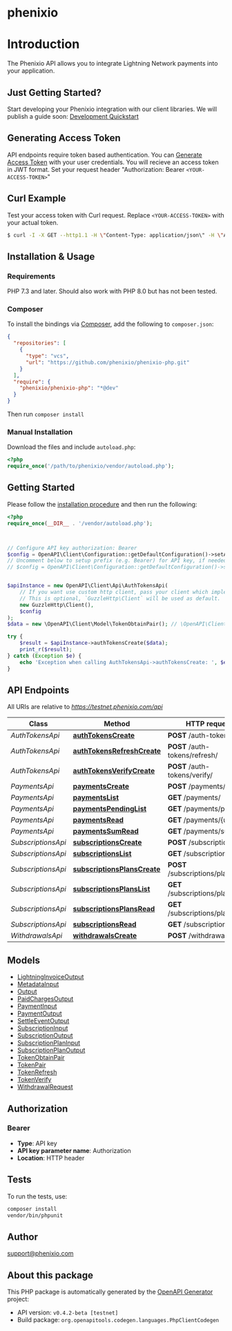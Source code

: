 # phenixio


# Introduction

The Phenixio API allows you to integrate Lightning Network payments into your application.

## Just Getting Started?

Start developing your Phenixio integration with our client libraries. We will publish a guide soon: [Development Quickstart](https://github.com/phenixio/sdk)


## Generating Access Token

API endpoints require token based authentication. You can [Generate Access Token](#post-/token/) with your user credentials. You will recieve an access token in JWT format. Set your request header \"Authorization: Bearer `<YOUR-ACCESS-TOKEN>`\"


## Curl Example

Test your access token with Curl request. Replace `<YOUR-ACCESS-TOKEN>` with your actual token.


```bash
$ curl -I -X GET --http1.1 -H \"Content-Type: application/json\" -H \"Authorization: Bearer <YOUR-ACCESS-TOKEN>\"  https://sandbox.phenixio.com/api/charges/
```





## Installation & Usage

### Requirements

PHP 7.3 and later.
Should also work with PHP 8.0 but has not been tested.

### Composer

To install the bindings via [Composer](https://getcomposer.org/), add the following to `composer.json`:

```json
{
  "repositories": [
    {
      "type": "vcs",
      "url": "https://github.com/phenixio/phenixio-php.git"
    }
  ],
  "require": {
    "phenixio/phenixio-php": "*@dev"
  }
}
```

Then run `composer install`

### Manual Installation

Download the files and include `autoload.php`:

```php
<?php
require_once('/path/to/phenixio/vendor/autoload.php');
```

## Getting Started

Please follow the [installation procedure](#installation--usage) and then run the following:

```php
<?php
require_once(__DIR__ . '/vendor/autoload.php');



// Configure API key authorization: Bearer
$config = OpenAPI\Client\Configuration::getDefaultConfiguration()->setApiKey('Authorization', 'YOUR_API_KEY');
// Uncomment below to setup prefix (e.g. Bearer) for API key, if needed
// $config = OpenAPI\Client\Configuration::getDefaultConfiguration()->setApiKeyPrefix('Authorization', 'Bearer');


$apiInstance = new OpenAPI\Client\Api\AuthTokensApi(
    // If you want use custom http client, pass your client which implements `GuzzleHttp\ClientInterface`.
    // This is optional, `GuzzleHttp\Client` will be used as default.
    new GuzzleHttp\Client(),
    $config
);
$data = new \OpenAPI\Client\Model\TokenObtainPair(); // \OpenAPI\Client\Model\TokenObtainPair

try {
    $result = $apiInstance->authTokensCreate($data);
    print_r($result);
} catch (Exception $e) {
    echo 'Exception when calling AuthTokensApi->authTokensCreate: ', $e->getMessage(), PHP_EOL;
}

```

## API Endpoints

All URIs are relative to *https://testnet.phenixio.com/api*

Class | Method | HTTP request | Description
------------ | ------------- | ------------- | -------------
*AuthTokensApi* | [**authTokensCreate**](docs/Api/AuthTokensApi.md#authtokenscreate) | **POST** /auth-tokens/ | Access Token
*AuthTokensApi* | [**authTokensRefreshCreate**](docs/Api/AuthTokensApi.md#authtokensrefreshcreate) | **POST** /auth-tokens/refresh/ | Refresh Token
*AuthTokensApi* | [**authTokensVerifyCreate**](docs/Api/AuthTokensApi.md#authtokensverifycreate) | **POST** /auth-tokens/verify/ | Verify Token
*PaymentsApi* | [**paymentsCreate**](docs/Api/PaymentsApi.md#paymentscreate) | **POST** /payments/ | New Payment Request
*PaymentsApi* | [**paymentsList**](docs/Api/PaymentsApi.md#paymentslist) | **GET** /payments/ | Received Payments
*PaymentsApi* | [**paymentsPendingList**](docs/Api/PaymentsApi.md#paymentspendinglist) | **GET** /payments/pending/ | Pending Payments
*PaymentsApi* | [**paymentsRead**](docs/Api/PaymentsApi.md#paymentsread) | **GET** /payments/{uuid}/ | Payment Info
*PaymentsApi* | [**paymentsSumRead**](docs/Api/PaymentsApi.md#paymentssumread) | **GET** /payments/sum/ | 
*SubscriptionsApi* | [**subscriptionsCreate**](docs/Api/SubscriptionsApi.md#subscriptionscreate) | **POST** /subscriptions/ | NewSubscription
*SubscriptionsApi* | [**subscriptionsList**](docs/Api/SubscriptionsApi.md#subscriptionslist) | **GET** /subscriptions/ | ListSubscriptions
*SubscriptionsApi* | [**subscriptionsPlansCreate**](docs/Api/SubscriptionsApi.md#subscriptionsplanscreate) | **POST** /subscriptions/plans/ | NewSubscriptionPlan
*SubscriptionsApi* | [**subscriptionsPlansList**](docs/Api/SubscriptionsApi.md#subscriptionsplanslist) | **GET** /subscriptions/plans/ | ListSubscriptionPlans
*SubscriptionsApi* | [**subscriptionsPlansRead**](docs/Api/SubscriptionsApi.md#subscriptionsplansread) | **GET** /subscriptions/plans/{id}/ | SubscriptionPlanStatus
*SubscriptionsApi* | [**subscriptionsRead**](docs/Api/SubscriptionsApi.md#subscriptionsread) | **GET** /subscriptions/{id} | SubscriptionStatus
*WithdrawalsApi* | [**withdrawalsCreate**](docs/Api/WithdrawalsApi.md#withdrawalscreate) | **POST** /withdrawals/ | On-Chain Withdrawals

## Models

- [LightningInvoiceOutput](docs/Model/LightningInvoiceOutput.md)
- [MetadataInput](docs/Model/MetadataInput.md)
- [Output](docs/Model/Output.md)
- [PaidChargesOutput](docs/Model/PaidChargesOutput.md)
- [PaymentInput](docs/Model/PaymentInput.md)
- [PaymentOutput](docs/Model/PaymentOutput.md)
- [SettleEventOutput](docs/Model/SettleEventOutput.md)
- [SubscriptionInput](docs/Model/SubscriptionInput.md)
- [SubscriptionOutput](docs/Model/SubscriptionOutput.md)
- [SubscriptionPlanInput](docs/Model/SubscriptionPlanInput.md)
- [SubscriptionPlanOutput](docs/Model/SubscriptionPlanOutput.md)
- [TokenObtainPair](docs/Model/TokenObtainPair.md)
- [TokenPair](docs/Model/TokenPair.md)
- [TokenRefresh](docs/Model/TokenRefresh.md)
- [TokenVerify](docs/Model/TokenVerify.md)
- [WithdrawalRequest](docs/Model/WithdrawalRequest.md)

## Authorization

### Bearer

- **Type**: API key
- **API key parameter name**: Authorization
- **Location**: HTTP header


## Tests

To run the tests, use:

```bash
composer install
vendor/bin/phpunit
```

## Author

support@phenixio.com

## About this package

This PHP package is automatically generated by the [OpenAPI Generator](https://openapi-generator.tech) project:

- API version: `v0.4.2-beta [testnet]`
- Build package: `org.openapitools.codegen.languages.PhpClientCodegen`
